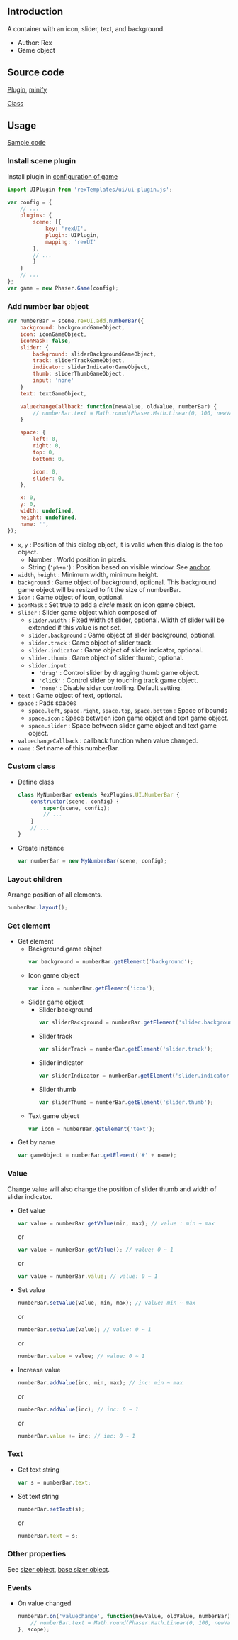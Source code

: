 ## Introduction

A container with an icon, slider, text, and background.

- Author: Rex
- Game object

## Source code

[Plugin](https://github.com/rexrainbow/phaser3-rex-notes/blob/master/templates/ui/ui-plugin.js), [minify](https://github.com/rexrainbow/phaser3-rex-notes/blob/master/plugins/dist/rexuiplugin.min.js)

[Class](https://github.com/rexrainbow/phaser3-rex-notes/blob/master/templates/ui/numberbar/NumberBar.js)

## Usage

[Sample code](https://github.com/rexrainbow/phaser3-rex-notes/tree/master/examples/ui-numberbar)

### Install scene plugin

Install plugin in [configuration of game](game.md#configuration)

```javascript
import UIPlugin from 'rexTemplates/ui/ui-plugin.js';

var config = {
    // ...
    plugins: {
        scene: [{
            key: 'rexUI',
            plugin: UIPlugin,
            mapping: 'rexUI'
        },
        // ...
        ]
    }
    // ...
};
var game = new Phaser.Game(config);
```

### Add number bar object

```javascript
var numberBar = scene.rexUI.add.numberBar({
    background: backgroundGameObject,
    icon: iconGameObject,
    iconMask: false,
    slider: {
        background: sliderBackgroundGameObject,
        track: sliderTrackGameObject,
        indicator: sliderIndicatorGameObject,
        thumb: sliderThumbGameObject,
        input: 'none'
    }
    text: textGameObject,

    valuechangeCallback: function(newValue, oldValue, numberBar) {
        // numberBar.text = Math.round(Phaser.Math.Linear(0, 100, newValue));
    }

    space: {
        left: 0,
        right: 0,
        top: 0,
        bottom: 0,

        icon: 0,
        slider: 0,
    },

    x: 0,
    y: 0,
    width: undefined,
    height: undefined,
    name: '',
});
```

- `x`, `y` : Position of this dialog object, it is valid when this dialog is the top object.
    - Number : World position in pixels.
    - String (`'p%+n'`) : Position based on visible window. See [anchor](anchor.md#create-instance).
- `width`, `height` : Minimum width, minimum height.
- `background` : Game object of background, optional. This background game object will be resized to fit the size of numberBar.
- `icon` : Game object of icon, optional.
- `iconMask` : Set true to add a *circle* mask on icon game object.
- `slider` : Slider game object which composed of
    - `slider.width` : Fixed width of slider, optional. Width of slider will be extended if this value is not set.
    - `slider.background` : Game object of slider background, optional.
    - `slider.track` : Game object of slider track.
    - `slider.indicator` : Game object of slider indicator, optional.
    - `slider.thumb` : Game object of slider thumb, optional.
    - `slider.input` :
        - `'drag'` : Control slider by dragging thumb game object.
        - `'click'` : Control slider by touching track game object.
        - `'none'` : Disable sider controlling. Default setting.
- `text` : Game object of text, optional.
- `space` : Pads spaces
    - `space.left`, `space.right`, `space.top`, `space.bottom` : Space of bounds
    - `space.icon` : Space between icon game object and text game object.
    - `space.slider` : Space between slider game object and text game object.
- `valuechangeCallback` : callback function when value changed.
- `name` : Set name of this numberBar.

### Custom class

- Define class
    ```javascript
    class MyNumberBar extends RexPlugins.UI.NumberBar {
        constructor(scene, config) {
            super(scene, config);
            // ...
        }
        // ...
    }
    ```
- Create instance
    ```javascript
    var numberBar = new MyNumberBar(scene, config);
    ```

### Layout children

Arrange position of all elements.

```javascript
numberBar.layout();
```

### Get element

- Get element
    - Background game object
        ```javascript
        var background = numberBar.getElement('background');
        ```
    - Icon game object
        ```javascript
        var icon = numberBar.getElement('icon');
        ```
    - Slider game object
        - Slider background
            ```javascript
            var sliderBackground = numberBar.getElement('slider.background');
            ```
        - Slider track
            ```javascript
            var sliderTrack = numberBar.getElement('slider.track');
            ```
        - Slider indicator
            ```javascript
            var sliderIndicator = numberBar.getElement('slider.indicator');
            ```
        - Slider thumb
            ```javascript
            var sliderThumb = numberBar.getElement('slider.thumb');
            ```
    - Text game object
        ```javascript
        var icon = numberBar.getElement('text');
        ```
- Get by name
    ```javascript
    var gameObject = numberBar.getElement('#' + name);
    ```

### Value

Change value will also change the position of slider thumb and width of slider indicator.

- Get value
    ```javascript
    var value = numberBar.getValue(min, max); // value : min ~ max
    ```
    or
    ```javascript
    var value = numberBar.getValue(); // value: 0 ~ 1
    ```
    or
    ```javascript
    var value = numberBar.value; // value: 0 ~ 1
    ```
- Set value
    ```javascript
    numberBar.setValue(value, min, max); // value: min ~ max
    ```
    or
    ```javascript
    numberBar.setValue(value); // value: 0 ~ 1
    ```
    or
    ```javascript
    numberBar.value = value; // value: 0 ~ 1
    ```
- Increase value
    ```javascript
    numberBar.addValue(inc, min, max); // inc: min ~ max
    ```
    or
    ```javascript
    numberBar.addValue(inc); // inc: 0 ~ 1
    ```
    or
    ```javascript
    numberBar.value += inc; // inc: 0 ~ 1
    ```

### Text

- Get text string
    ```javascript
    var s = numberBar.text;
    ```
- Set text string
    ```javascript
    numberBar.setText(s);
    ```
    or
    ```javascript
    numberBar.text = s;
    ```

### Other properties

See [sizer object](ui-sizer.md), [base sizer object](ui-basesizer.md).

### Events

- On value changed
    ```javascript
    numberBar.on('valuechange', function(newValue, oldValue, numberBar){
        // numberBar.text = Math.round(Phaser.Math.Linear(0, 100, newValue));
    }, scope);
    ```
